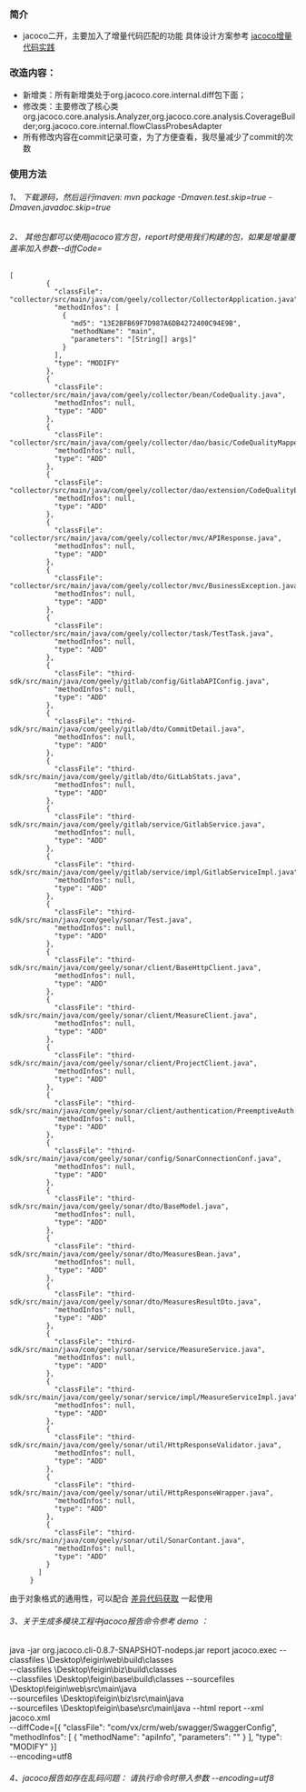 ### 简介
+ jacoco二开，主要加入了增量代码匹配的功能 具体设计方案参考  [jacoco增量代码实践](https://blog.csdn.net/tushuping/article/details/112613528) 

### 改造内容：
+ 新增类：所有新增类处于org.jacoco.core.internal.diff包下面；
+ 修改类：主要修改了核心类org.jacoco.core.analysis.Analyzer,org.jacoco.core.analysis.CoverageBuilder;org.jacoco.core.internal.flowClassProbesAdapter
+ 所有修改内容在commit记录可查，为了方便查看，我尽量减少了commit的次数

### 使用方法
###### 1、 下载源码，然后运行maven: mvn package   -Dmaven.test.skip=true   -Dmaven.javadoc.skip=true
###### 2、 其他包都可以使用jacoco官方包，report时使用我们构建的包，如果是增量覆盖率加入参数--diffCode=
```
[
         {
           "classFile": "collector/src/main/java/com/geely/collector/CollectorApplication.java",
           "methodInfos": [
             {
               "md5": "13E2BFB69F7D987A6DB4272400C94E9B",
               "methodName": "main",
               "parameters": "[String[] args]"
             }
           ],
           "type": "MODIFY"
         },
         {
           "classFile": "collector/src/main/java/com/geely/collector/bean/CodeQuality.java",
           "methodInfos": null,
           "type": "ADD"
         },
         {
           "classFile": "collector/src/main/java/com/geely/collector/dao/basic/CodeQualityMapper.java",
           "methodInfos": null,
           "type": "ADD"
         },
         {
           "classFile": "collector/src/main/java/com/geely/collector/dao/extension/CodeQualityExtensionMapper.java",
           "methodInfos": null,
           "type": "ADD"
         },
         {
           "classFile": "collector/src/main/java/com/geely/collector/mvc/APIResponse.java",
           "methodInfos": null,
           "type": "ADD"
         },
         {
           "classFile": "collector/src/main/java/com/geely/collector/mvc/BusinessException.java",
           "methodInfos": null,
           "type": "ADD"
         },
         {
           "classFile": "collector/src/main/java/com/geely/collector/task/TestTask.java",
           "methodInfos": null,
           "type": "ADD"
         },
         {
           "classFile": "third-sdk/src/main/java/com/geely/gitlab/config/GitlabAPIConfig.java",
           "methodInfos": null,
           "type": "ADD"
         },
         {
           "classFile": "third-sdk/src/main/java/com/geely/gitlab/dto/CommitDetail.java",
           "methodInfos": null,
           "type": "ADD"
         },
         {
           "classFile": "third-sdk/src/main/java/com/geely/gitlab/dto/GitLabStats.java",
           "methodInfos": null,
           "type": "ADD"
         },
         {
           "classFile": "third-sdk/src/main/java/com/geely/gitlab/service/GitlabService.java",
           "methodInfos": null,
           "type": "ADD"
         },
         {
           "classFile": "third-sdk/src/main/java/com/geely/gitlab/service/impl/GitlabServiceImpl.java",
           "methodInfos": null,
           "type": "ADD"
         },
         {
           "classFile": "third-sdk/src/main/java/com/geely/sonar/Test.java",
           "methodInfos": null,
           "type": "ADD"
         },
         {
           "classFile": "third-sdk/src/main/java/com/geely/sonar/client/BaseHttpClient.java",
           "methodInfos": null,
           "type": "ADD"
         },
         {
           "classFile": "third-sdk/src/main/java/com/geely/sonar/client/MeasureClient.java",
           "methodInfos": null,
           "type": "ADD"
         },
         {
           "classFile": "third-sdk/src/main/java/com/geely/sonar/client/ProjectClient.java",
           "methodInfos": null,
           "type": "ADD"
         },
         {
           "classFile": "third-sdk/src/main/java/com/geely/sonar/client/authentication/PreemptiveAuth.java",
           "methodInfos": null,
           "type": "ADD"
         },
         {
           "classFile": "third-sdk/src/main/java/com/geely/sonar/config/SonarConnectionConf.java",
           "methodInfos": null,
           "type": "ADD"
         },
         {
           "classFile": "third-sdk/src/main/java/com/geely/sonar/dto/BaseModel.java",
           "methodInfos": null,
           "type": "ADD"
         },
         {
           "classFile": "third-sdk/src/main/java/com/geely/sonar/dto/MeasuresBean.java",
           "methodInfos": null,
           "type": "ADD"
         },
         {
           "classFile": "third-sdk/src/main/java/com/geely/sonar/dto/MeasuresResultDto.java",
           "methodInfos": null,
           "type": "ADD"
         },
         {
           "classFile": "third-sdk/src/main/java/com/geely/sonar/service/MeasureService.java",
           "methodInfos": null,
           "type": "ADD"
         },
         {
           "classFile": "third-sdk/src/main/java/com/geely/sonar/service/impl/MeasureServiceImpl.java",
           "methodInfos": null,
           "type": "ADD"
         },
         {
           "classFile": "third-sdk/src/main/java/com/geely/sonar/util/HttpResponseValidator.java",
           "methodInfos": null,
           "type": "ADD"
         },
         {
           "classFile": "third-sdk/src/main/java/com/geely/sonar/util/HttpResponseWrapper.java",
           "methodInfos": null,
           "type": "ADD"
         },
         {
           "classFile": "third-sdk/src/main/java/com/geely/sonar/util/SonarContant.java",
           "methodInfos": null,
           "type": "ADD"
         }
       ]
     }
```
由于对象格式的通用性，可以配合 [差异代码获取](https://github.com/rayduan/code-diff.git) 一起使用


###### 3、关于生成多模块工程中jacoco报告命令参考 demo ：
java -jar org.jacoco.cli-0.8.7-SNAPSHOT-nodeps.jar    report jacoco.exec 
--classfiles \Desktop\feigin\web\build\classes   
--classfiles \Desktop\feigin\biz\build\classes   
--classfiles \Desktop\feigin\base\build\classes 
--sourcefiles \Desktop\feigin\web\src\main\java  
--sourcefiles \Desktop\feigin\biz\src\main\java   
--sourcefiles \Desktop\feigin\base\src\main\java --html report --xml jacoco.xml   
--diffCode=[{
      "classFile": "com/vx/crm/web/swagger/SwaggerConfig",
      "methodInfos": [
        {
          "methodName": "apiInfo",
          "parameters": ""
        }
      ],
      "type": "MODIFY"
    }]    
--encoding=utf8

###### 4、jacoco报告如存在乱码问题：  请执行命令时带入参数  --encoding=utf8


